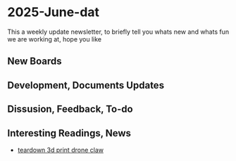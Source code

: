 
# 2025-June-dat

This a weekly update newsletter, to briefly tell you whats new and whats fun we are working at, hope you like

## New Boards



## Development, Documents Updates



## Dissusion, Feedback, To-do



## Interesting Readings, News

- [teardown 3d print drone claw ](https://www.electrodragon.com/teardown-a-3d-printed-drone-claw/)


